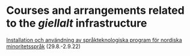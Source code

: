 # Courses and arrangements related to the _giellalt_ infrastructure

[Installation och användning av språkteknologiska program för nordiska minoritetsspråk](nordisk/program-bruk.html) (29.8.-2.9.22)
